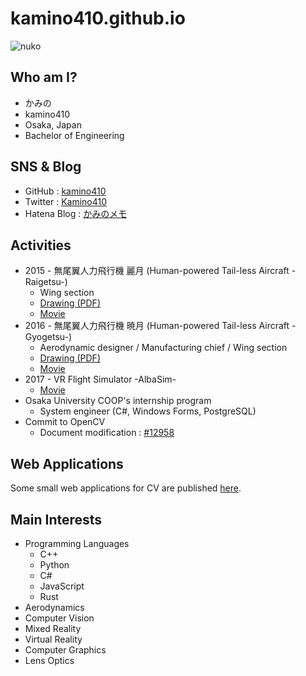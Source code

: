 # kamino410.github.io

![nuko](https://pbs.twimg.com/profile_images/835859818162245633/T14PAg4L_200x200.jpg)

## Who am I?
* かみの
* kamino410
* Osaka, Japan
* Bachelor of Engineering

## SNS & Blog
* GitHub : [kamino410](https://github.com/kamino410)
* Twitter : [Kamino410](https://twitter.com/Kamino410)
* Hatena Blog : [かみのメモ](https://kamino.hatenablog.com/archive)

## Activities
* 2015 - 無尾翼人力飛行機 麗月 (Human-powered Tail-less Aircraft -Raigetsu-)
  * Wing section
  * [Drawing (PDF)](https://drive.google.com/file/d/0B9IxzHX0crEOVjMxSm1FLWZ5cU0/view)
  * [Movie](https://www.youtube.com/watch?v=fePjS_SkKoM)
* 2016 - 無尾翼人力飛行機 暁月 (Human-powered Tail-less Aircraft -Gyogetsu-)
  * Aerodynamic designer / Manufacturing chief / Wing section
  * [Drawing (PDF)](https://drive.google.com/file/d/0B9IxzHX0crEOTlZ0bXZsMGlYTjQ/view)
  * [Movie](https://www.youtube.com/watch?v=4WSvJkH92DI)
* 2017 - VR Flight Simulator -AlbaSim-
  * [Movie](https://www.youtube.com/watch?v=gkGf1dIYQEk)
* Osaka University COOP's internship program
  * System engineer (C#, Windows Forms, PostgreSQL)
* Commit to OpenCV
  * Document modification : [#12958](https://github.com/opencv/opencv/pull/12958)

## Web Applications
Some small web applications for CV are published [here](https://kamino410.github.io/cv-snippets/).

## Main Interests
* Programming Languages
  * C++
  * Python
  * C#
  * JavaScript
  * Rust
* Aerodynamics
* Computer Vision
* Mixed Reality
* Virtual Reality
* Computer Graphics
* Lens Optics
